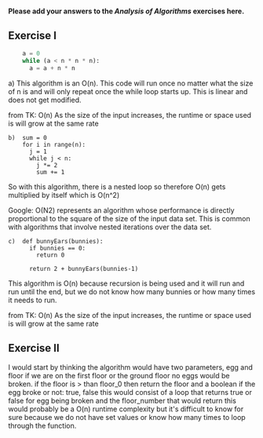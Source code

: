 #### Please add your answers to the **_Analysis of Algorithms_** exercises here.

## Exercise I

```python
    a = 0
    while (a < n * n * n):
      a = a + n * n
```

a) This algorithm is an O(n). This code will run once no matter what the size of n is and will only repeat once the while loop starts up. This is linear and does not get modified.

from TK:
O(n) As the size of the input increases, the runtime or space used is will grow at the same rate

```
b)  sum = 0
    for i in range(n):
      j = 1
      while j < n:
        j *= 2
        sum += 1
```

So with this algorithm, there is a nested loop so therefore O(n) gets multiplied by itself which is O(n^2)

Google:
O(N2) represents an algorithm whose performance is directly proportional to the square of the size of the input data set. This is common with algorithms that involve nested iterations over the data set.

```
c)  def bunnyEars(bunnies):
      if bunnies == 0:
        return 0

      return 2 + bunnyEars(bunnies-1)
```

This algorithm is O(n) because recursion is being used and it will run and run until the end, but we do not know how many bunnies or how many times it needs to run.

from TK:
O(n) As the size of the input increases, the runtime or space used is will grow at the same rate

## Exercise II

I would start by thinking the algorithm would have two parameters, egg and floor
if we are on the first floor or the ground floor no eggs would be broken.
if the floor is > than floor_0 then return the floor and a boolean if the egg broke or not: true, false
this would consist of a loop that returns true or false for egg being broken and the floor_number that would return
this would probably be a O(n) runtime complexity but it's difficult to know for sure because we do not have set values or know how many times to loop through the function.
